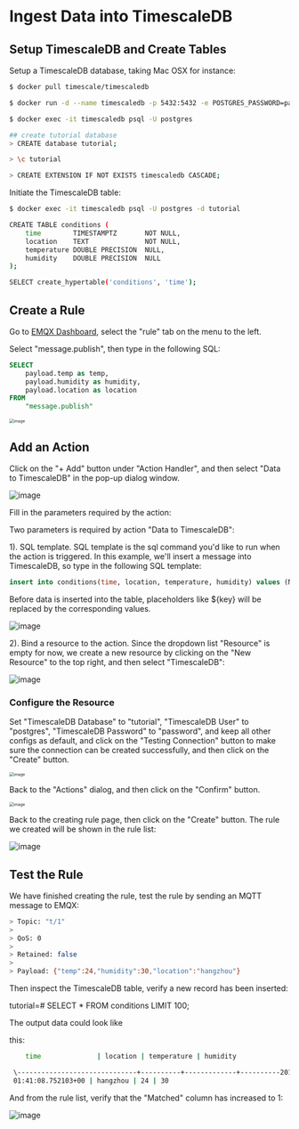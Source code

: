 # Ingest Data into TimescaleDB

## Setup TimescaleDB and Create Tables

Setup a TimescaleDB database, taking Mac OSX for instance:

```bash
$ docker pull timescale/timescaledb

$ docker run -d --name timescaledb -p 5432:5432 -e POSTGRES_PASSWORD=password timescale/timescaledb:latest-pg11

$ docker exec -it timescaledb psql -U postgres

## create tutorial database
> CREATE database tutorial;

> \c tutorial

> CREATE EXTENSION IF NOT EXISTS timescaledb CASCADE;
```

Initiate the TimescaleDB table:

```bash
$ docker exec -it timescaledb psql -U postgres -d tutorial

CREATE TABLE conditions (
    time        TIMESTAMPTZ       NOT NULL,
    location    TEXT              NOT NULL,
    temperature DOUBLE PRECISION  NULL,
    humidity    DOUBLE PRECISION  NULL
);

SELECT create_hypertable('conditions', 'time');

```

## Create a Rule

Go to [EMQX Dashboard](http://127.0.0.1:18083/#/rules), select the
"rule" tab on the menu to the left.

Select "message.publish", then type in the following SQL:

```sql
SELECT
    payload.temp as temp,
    payload.humidity as humidity,
    payload.location as location
FROM
    "message.publish"
```

<img src="./assets/rule-engine/timescaledb_sql_1.png" alt="image" style="zoom:50%;" />

## Add an Action

Click on the "+ Add" button under "Action Handler", and then select
"Data to TimescaleDB" in the pop-up dialog window.

![image](./assets/rule-engine/timescaledb_action_0.png)

Fill in the parameters required by the action:

Two parameters is required by action "Data to TimescaleDB":

1). SQL template. SQL template is the sql command you'd like to run
when the action is triggered. In this example, we'll insert a message
into TimescaleDB, so type in the following SQL
template:

```sql
insert into conditions(time, location, temperature, humidity) values (NOW(), ${location}, ${temp}, ${humidity})
```

Before data is inserted into the table, placeholders like \${key} will
be replaced by the corresponding values.

![image](./assets/rule-engine/timescaledb_action_1.png)

2). Bind a resource to the action. Since the dropdown list "Resource"
is empty for now, we create a new resource by clicking on the "New
Resource" to the top right, and then select "TimescaleDB":

![image](./assets/rule-engine/timescaledb_action_1.png)

### Configure the Resource

Set "TimescaleDB Database" to "tutorial", "TimescaleDB User" to
"postgres", "TimescaleDB Password" to "password", and keep all other
configs as default, and click on the "Testing Connection" button to
make sure the connection can be created successfully, and then click
on the "Create" button.

<img src="./assets/rule-engine/timescaledb_resource_0.png" alt="image" style="zoom:50%;" />

Back to the "Actions" dialog, and then click on the "Confirm" button.

<img src="./assets/rule-engine/timescaledb_action_3.png" alt="image" style="zoom:50%;" />

Back to the creating rule page, then click on the "Create" button. The rule we created will be shown in the rule list:

![image](./assets/rule-engine/timescaledb_rule_overview_0.png)

## Test the Rule

We have finished creating the rule, test the rule by sending an MQTT message to EMQX:

```bash
> Topic: "t/1"
>
> QoS: 0
>
> Retained: false
>
> Payload: {"temp":24,"humidity":30,"location":"hangzhou"}
```

Then inspect the TimescaleDB table, verify a new record has been
inserted:

 tutorial=\# SELECT \* FROM conditions LIMIT 100;

The output data could look like

 this:
```bash
    time              | location | temperature | humidity

 \------------------------------+----------+-------------+----------2019-06-27
 01:41:08.752103+00 | hangzhou | 24 | 30

```

And from the rule list, verify that the "Matched" column has increased
to 1:

![image](./assets/rule-engine/timescaledb_rule_overview_1.png)
